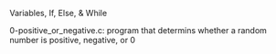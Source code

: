 Variables, If, Else, & While

0-positive_or_negative.c: program that determins whether a random number is positive, negative, or 0
